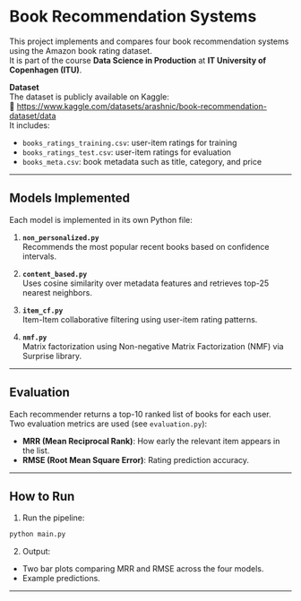 # Book Recommendation Systems

This project implements and compares four book recommendation systems using the Amazon book rating dataset.  
It is part of the course **Data Science in Production** at **IT University of Copenhagen (ITU)**.

**Dataset**  
The dataset is publicly available on Kaggle:  
🔗 https://www.kaggle.com/datasets/arashnic/book-recommendation-dataset/data  
It includes:
- `books_ratings_training.csv`: user-item ratings for training
- `books_ratings_test.csv`: user-item ratings for evaluation
- `books_meta.csv`: book metadata such as title, category, and price

---

## Models Implemented

Each model is implemented in its own Python file:

1. **`non_personalized.py`**  
   Recommends the most popular recent books based on confidence intervals.

2. **`content_based.py`**  
   Uses cosine similarity over metadata features and retrieves top-25 nearest neighbors.

3. **`item_cf.py`**  
   Item-Item collaborative filtering using user-item rating patterns.

4. **`nmf.py`**  
   Matrix factorization using Non-negative Matrix Factorization (NMF) via Surprise library.

---

## Evaluation

Each recommender returns a top-10 ranked list of books for each user.  
Two evaluation metrics are used (see `evaluation.py`):
- **MRR (Mean Reciprocal Rank)**: How early the relevant item appears in the list.
- **RMSE (Root Mean Square Error)**: Rating prediction accuracy.

---

## How to Run

1. Run the pipeline:
```bash
python main.py
```

2. Output:
- Two bar plots comparing MRR and RMSE across the four models.
- Example predictions.

---

